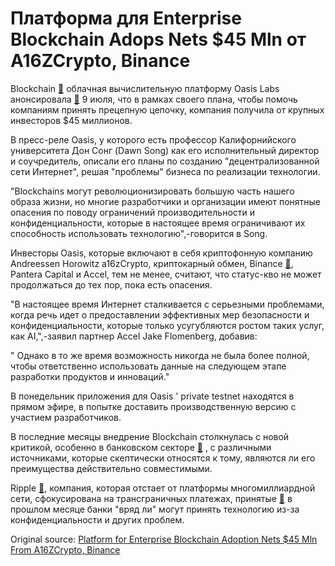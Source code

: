 # Платформа для Enterprise Blockchain Adops Nets $45 Mln от A16ZCrypto, Binance

Blockchain  [🔗](https://cointelegraph.com/tags/blockchain)  облачная вычислительную платформу Oasis Labs анонсировала  [🔗](https://www.prnewswire.com/news-releases/oasis-labs-raises-45-million-to-launch-privacy-first-cloud-computing-on-blockchain-300677175.html)  9 июля, что в рамках своего плана, чтобы помочь компаниям принять прецепную цепочку, компания получила от крупных инвесторов $45 миллионов.

В пресс-реле Oasis, у которого есть профессор Калифорнийского университета Дон Сонг (Dawn Song) как его исполнительный директор и соучредитель, описали его планы по созданию "децентрализованной сети Интернет", решая "проблемы" бизнеса по реализации технологии.

"Blockchains могут революционизировать большую часть нашего образа жизни, но многие разработчики и организации имеют понятные опасения по поводу ограничений производительности и конфиденциальности, которые в настоящее время ограничивают их способность использовать технологию",-говорится в Song.

Инвесторы Oasis, которые включают в себя криптофонную компанию Andreessen Horowitz a16zCrypto, криптокарный обмен, Binance  [🔗](https://cointelegraph.com/tags/binance), Pantera Capital и Accel, тем не менее, считают, что статус-кво не может продолжаться до тех пор, пока есть опасения.

"В настоящее время Интернет сталкивается с серьезными проблемами, когда речь идет о предоставлении эффективных мер безопасности и конфиденциальности, которые только усугубляются ростом таких услуг, как AI,",-заявил партнер Accel Jake Flomenberg, добавив:

" Однако в то же время возможность никогда не была более полной, чтобы ответственно использовать данные на следующем этапе разработки продуктов и инноваций."

В понедельник приложения для Oasis ' private testnet находятся в прямом эфире, в попытке доставить производственную версию с участием разработчиков.

В последние месяцы внедрение Blockchain столкнулась с новой критикой, особенно в банковском секторе  [🔗](https://cointelegraph.com/tags/banks) , с различными источниками, которые скептически относятся к тому, являются ли его преимущества действительно совместимыми.

Ripple  [🔗](https://cointelegraph.com/tags/xrp-price-index), компания, которая отстает от платформы многомиллиардной сети, сфокусирована на трансграничных платежах, принятые  [🔗](https://cointelegraph.com/news/ripple-banks-unlikely-to-apply-blockchain-for-cross-border-payments-in-near-future)  в прошлом месяце банки "вряд ли" могут принять технологию из-за конфиденциальности и других проблем.

Original source: [Platform for Enterprise Blockchain Adoption Nets $45 Mln From A16ZCrypto, Binance](https://cointelegraph.com/news/platform-for-enterprise-blockchain-adoption-nets-45-mln-from-a16zcrypto-binance)